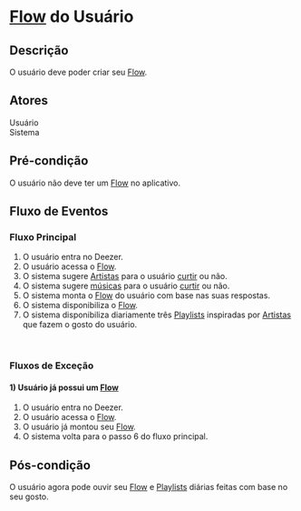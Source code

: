 # [Flow](/modelagem/lexico#flow) do Usuário
<div class="line"></div>

##  Descrição

O usuário deve poder criar seu [Flow](/modelagem/lexico#flow).

##  Atores

Usuário
<br>
Sistema

##  Pré-condição

O usuário não deve ter um [Flow](/modelagem/lexico#flow) no aplicativo.

##  Fluxo de Eventos

### Fluxo Principal
1. O usuário entra no Deezer.
2. O usuário acessa o [Flow](/modelagem/lexico#flow).
3. O sistema sugere [Artistas](/modelagem/lexico#artista) para o usuário [curtir](/modelagem/lexico#curtir) ou não.
4. O sistema sugere [músicas](/modelagem/lexico#conteudo) para o usuário [curtir](/modelagem/lexico#curtir) ou não.
5. O sistema monta o [Flow](/modelagem/lexico#flow) do usuário com base nas suas respostas.
6. O sistema disponibiliza o [Flow](/modelagem/lexico#flow).
7. O sistema disponibiliza diariamente três [Playlists](/modelagem/lexico#playlist) inspiradas por [Artistas](/modelagem/lexico#artista) que fazem o gosto do usuário.
<br>


### Fluxos de Exceção

#### 1) Usuário já possui um [Flow](/modelagem/lexico#flow)

1. O usuário entra no Deezer.
2. O usuário acessa o [Flow](/modelagem/lexico#flow).
3. O usuário já montou seu [Flow](/modelagem/lexico#flow).
4. O sistema volta para o passo 6 do fluxo principal.

## Pós-condição
O usuário agora pode ouvir seu [Flow](/modelagem/lexico#flow) e [Playlists](/modelagem/lexico#playlist) diárias feitas com base no seu gosto. 



